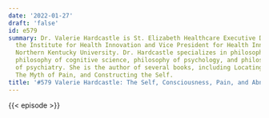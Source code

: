 ```yaml
---
date: '2022-01-27'
draft: 'false'
id: e579
summary: Dr. Valerie Hardcastle is St. Elizabeth Healthcare Executive Director of
  the Institute for Health Innovation and Vice President for Health Innovation at
  Northern Kentucky University. Dr. Hardcastle specializes in philosophy of neuroscience/biology,
  philosophy of cognitive science, philosophy of psychology, and philosophical implications
  of psychiatry. She is the author of several books, including Locating Consciousness,
  The Myth of Pain, and Constructing the Self.
title: '#579 Valerie Hardcastle: The Self, Consciousness, Pain, and Abnormal Psychology'
---
```

{{< episode >}}

